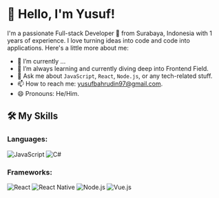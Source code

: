 # 👋 Hello, I'm Yusuf!

I'm a passionate Full-stack Developer 🚀 from Surabaya, Indonesia with 1 years of experience. I love turning ideas into code and code into applications. Here's a little more about me:

- 🔭 I’m currently ...
- 🌱 I’m always learning and currently diving deep into Frontend Field.
- 💬 Ask me about `JavaScript`, `React`, `Node.js`, or any tech-related stuff.
- 📫 How to reach me: [yusufbahrudin97@gmail.com](mailto:yusufbahrudin97@gmail.com).
- 😄 Pronouns: He/Him.

## 🛠️ My Skills

### Languages:

![JavaScript](https://img.shields.io/badge/-JavaScript-black?style=flat-square&logo=javascript)
![C#](https://img.shields.io/badge/-C%23-black?style=flat-square&logo=c-sharp)


### Frameworks:

![React](https://img.shields.io/badge/-React-black?style=flat-square&logo=react)
![React Native](https://img.shields.io/badge/-React_Native-black?style=flat-square&logo=react)
![Node.js](https://img.shields.io/badge/-Node.js-black?style=flat-square&logo=node.js)
![Vue.js](https://img.shields.io/badge/-Vue.js-black?style=flat-square&logo=vue.js)
